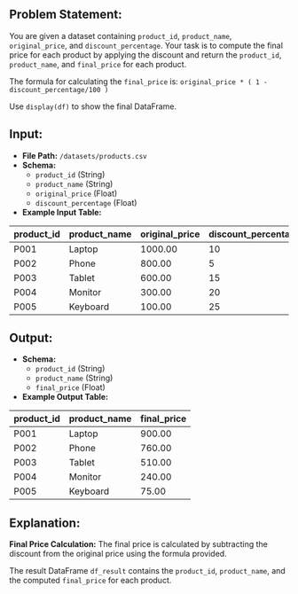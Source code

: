 ## Problem Statement:

You are given a dataset containing `product_id`, `product_name`, `original_price`, and `discount_percentage`. Your task is to compute the final price for each product by applying the discount and return the `product_id`, `product_name`, and `final_price` for each product.

The formula for calculating the `final_price` is: `original_price * ( 1 - discount_percentage/100 )`

Use `display(df)` to show the final DataFrame.

## Input:

*   **File Path:** `/datasets/products.csv`
*   **Schema:**
    *   `product_id` (String)
    *   `product_name` (String)
    *   `original_price` (Float)
    *   `discount_percentage` (Float)
*   **Example Input Table:**

| product_id | product_name | original_price | discount_percentage |
| :--------- | :----------- | :------------- | :------------------ |
| P001       | Laptop       | 1000.00        | 10                  |
| P002       | Phone        | 800.00         | 5                   |
| P003       | Tablet       | 600.00         | 15                  |
| P004       | Monitor      | 300.00         | 20                  |
| P005       | Keyboard     | 100.00         | 25                  |

## Output:

*   **Schema:**
    *   `product_id` (String)
    *   `product_name` (String)
    *   `final_price` (Float)
*   **Example Output Table:**

| product_id | product_name | final_price |
| :--------- | :----------- | :---------- |
| P001       | Laptop       | 900.00      |
| P002       | Phone        | 760.00      |
| P003       | Tablet       | 510.00      |
| P004       | Monitor      | 240.00      |
| P005       | Keyboard     | 75.00       |

## Explanation:

**Final Price Calculation:** The final price is calculated by subtracting the discount from the original price using the formula provided.

The result DataFrame `df_result` contains the `product_id`, `product_name`, and the computed `final_price` for each product.